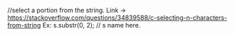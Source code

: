 //select a portion from the string. Link -> https://stackoverflow.com/questions/34839588/c-selecting-n-characters-from-string
		Ex:		s.substr(0, 2);	// s name here.
		
